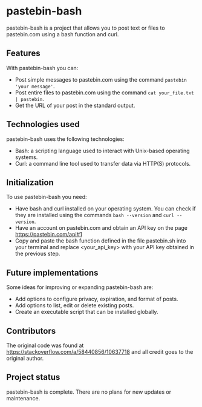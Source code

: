 # pastebin-bash

pastebin-bash is a project that allows you to post text or files to pastebin.com using a bash function and curl.

## Features

With pastebin-bash you can:

- Post simple messages to pastebin.com using the command `pastebin 'your message'`.
- Post entire files to pastebin.com using the command `cat your_file.txt | pastebin`.
- Get the URL of your post in the standard output.

## Technologies used

pastebin-bash uses the following technologies:

- Bash: a scripting language used to interact with Unix-based operating systems.
- Curl: a command line tool used to transfer data via HTTP(S) protocols.

## Initialization

To use pastebin-bash you need:

- Have bash and curl installed on your operating system. You can check if they are installed using the commands `bash --version` and `curl --version`.
- Have an account on pastebin.com and obtain an API key on the page https://pastebin.com/api#1
- Copy and paste the bash function defined in the file pastebin.sh into your terminal and replace <your_api_key> with your API key obtained in the previous step.

## Future implementations

Some ideas for improving or expanding pastebin-bash are:

- Add options to configure privacy, expiration, and format of posts.
- Add options to list, edit or delete existing posts.
- Create an executable script that can be installed globally.

## Contributors

The original code was found at https://stackoverflow.com/a/58440856/10637718 and all credit goes to the original author.

## Project status

pastebin-bash is complete. There are no plans for new updates or maintenance.
